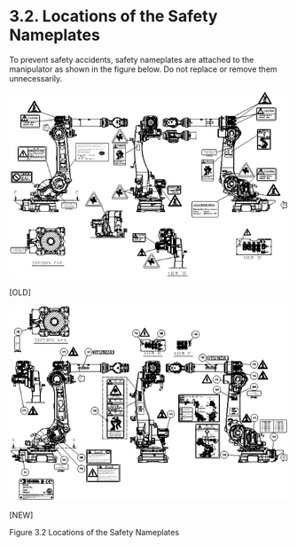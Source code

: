 ﻿# 3.2. Locations of the Safety Nameplates

To prevent safety accidents, safety nameplates are attached to the manipulator as shown in the figure below. Do not replace or remove them unnecessarily.


![](../_assets/그림_3.2.1_안전명판위치1.png)

[OLD]   

![](../_assets/그림_3.2.1_안전명판위치2.png)

[NEW]   

Figure 3.2 Locations of the Safety Nameplates

